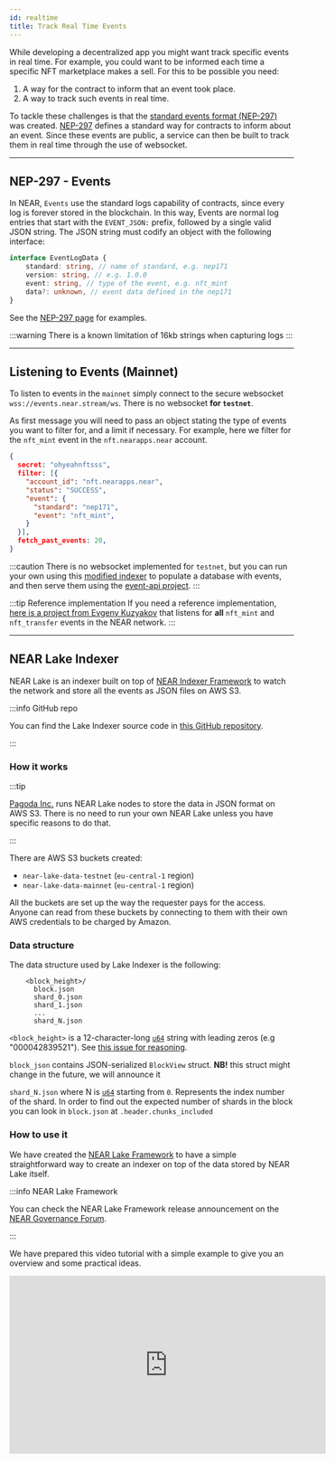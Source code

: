 ```yaml
---
id: realtime
title: Track Real Time Events
---
```


While developing a decentralized app you might want track specific events in real time. For example, you could want
to be informed each time a specific NFT marketplace makes a sell. For this to be possible you need:

1. A way for the contract to inform that an event took place.
2. A way to track such events in real time.

To tackle these challenges is that the [standard events format (NEP-297)](https://nomicon.io/Standards/EventsFormat) was created.
[NEP-297](https://nomicon.io/Standards/EventsFormat) defines a standard way for contracts to inform about an event. Since these
events are public, a service can then be built to track them in real time through the use of websocket.

---

## NEP-297 - Events
In NEAR, `Events` use the standard logs capability of contracts, since every log is forever stored in the blockchain. In this way,
Events are normal log entries that start with the `EVENT_JSON:` prefix, followed by a single valid JSON string. The JSON string
must codify an object with the following interface:

```ts
interface EventLogData {
    standard: string, // name of standard, e.g. nep171
    version: string, // e.g. 1.0.0
    event: string, // type of the event, e.g. nft_mint
    data?: unknown, // event data defined in the nep171
}
```

See the [NEP-297 page](https://nomicon.io/Standards/EventsFormat) for examples.

:::warning
There is a known limitation of 16kb strings when capturing logs
:::

---

## Listening to Events (Mainnet)

To listen to events in the `mainnet` simply connect to the secure websocket `wss://events.near.stream/ws`. There is no websocket **for `testnet`**.

As first message you will need to pass an object stating the type of events you want to filter for, and a limit if necessary. For example, here we filter for the `nft_mint` event in the `nft.nearapps.near` account.

```json
{
  secret: "ohyeahnftsss",
  filter: [{
    "account_id": "nft.nearapps.near",
    "status": "SUCCESS",
    "event": {
      "standard": "nep171",
      "event": "nft_mint",
    }
  }],
  fetch_past_events: 20,
}
```

:::caution
There is no websocket implemented for `testnet`, but you can run your own using this [modified indexer](https://github.com/evgenykuzyakov/indexer-tutorials/tree/master/example-indexer) to
populate a database with events, and then serve them using the [event-api project](https://github.com/evgenykuzyakov/event-api). 
:::

:::tip Reference implementation
If you need a reference implementation, [here is a project from Evgeny Kuzyakov](https://github.com/evgenykuzyakov/nft-mints)
that listens for **all** `nft_mint` and `nft_transfer` events in the NEAR network.
:::

---

## NEAR Lake Indexer

NEAR Lake is an indexer built on top of [NEAR Indexer Framework](https://near-indexers.io/docs/projects/near-indexer-framework) to watch the network and store all the events as JSON files on AWS S3.

:::info GitHub repo

You can find the Lake Indexer source code in [this GitHub repository](https://github.com/near/near-lake-indexer/).

:::

### How it works

:::tip

[Pagoda Inc.](https://pagoda.co) runs NEAR Lake nodes to store the data in JSON format on AWS S3.
There is no need to run your own NEAR Lake unless you have specific reasons to do that.

:::

There are AWS S3 buckets created:

- `near-lake-data-testnet` (`eu-central-1` region)
- `near-lake-data-mainnet` (`eu-central-1` region)

All the buckets are set up the way the requester pays for the access. Anyone can read from these buckets by connecting to them with their own AWS credentials to be charged by Amazon.

### Data structure

The data structure used by Lake Indexer is the following:

```
    <block_height>/
      block.json
      shard_0.json
      shard_1.json
      ...
      shard_N.json
```

`<block_height>` is a 12-character-long [`u64`](https://doc.rust-lang.org/std/primitive.u64.html) string with leading zeros (e.g "000042839521"). See [this issue for reasoning](https://github.com/near/near-lake/issues/23).

`block_json` contains JSON-serialized `BlockView` struct. **NB!** this struct might change in the future, we will announce it

`shard_N.json` where N is [`u64`](https://doc.rust-lang.org/std/primitive.u64.html) starting from `0`. Represents the index number of the shard. In order to find out the expected number of shards in the block you can look in `block.json` at `.header.chunks_included`


### How to use it

We have created the [NEAR Lake Framework](https://near-indexers.io/docs/projects/near-lake-framework) to have a simple straightforward way to create an indexer on top of the data stored by NEAR Lake itself.

:::info NEAR Lake Framework

You can check the NEAR Lake Framework release announcement on the [NEAR Governance Forum](https://gov.near.org/t/announcement-near-lake-framework-brand-new-word-in-indexer-building-approach/17668).

:::

We have prepared this video tutorial with a simple example to give you an overview and some practical ideas.

<iframe
 width="560"
 height="315"
 src="https://www.youtube.com/embed/GsF7I93K-EQ"
 title="NEAR Lake Indexer"
 frameborder="0" allow="accelerometer; autoplay; clipboard-write; encrypted-media; gyroscope; picture-in-picture"
 allowfullscreen>
</iframe>
